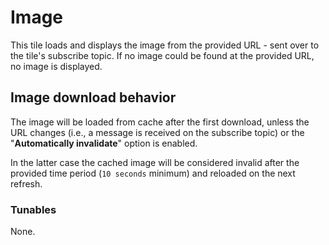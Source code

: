 # Image

This tile loads and displays the image from the provided URL - sent over to the tile's subscribe topic. If no image could be found at the provided URL, no image is displayed.

## Image download behavior
The image will be loaded from cache after the first download, unless the URL changes (i.e., a message is received on the subscribe topic) or the "**Automatically invalidate**" option is enabled. 

In the latter case the cached image will be considered invalid after the provided time period (`10 seconds` minimum) and reloaded on the next refresh.

### Tunables
None.